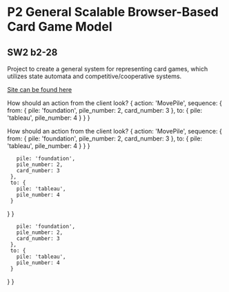 # P2 General Scalable Browser-Based Card Game Model

## SW2 b2-28

Project to create a general system for representing card games, which utilizes state automata and competitive/cooperative systems.

[Site can be found here](https:p2-blackjack.azurewebsites.net/ "Blackjack Azure")



 How should an action from the client look?
 {
   action: 'MovePile',
   sequence: {
     from: {
       pile: 'foundation',
       pile_number: 2,
       card_number: 3
     },
     to: {
       pile: 'tableau',
       pile_number: 4
     }
   }
 }



 How should an action from the client look?
 {
   action: 'MovePile',
   sequence: {
     from: {
       pile: 'foundation',
       pile_number: 2,
       card_number: 3
     },
     to: {
       pile: 'tableau',
       pile_number: 4
     }
   }
 }

       pile: 'foundation',
       pile_number: 2,
       card_number: 3
     },
     to: {
       pile: 'tableau',
       pile_number: 4
     }
   }
 }

       pile: 'foundation',
       pile_number: 2,
       card_number: 3
     },
     to: {
       pile: 'tableau',
       pile_number: 4
     }
   }
 }

